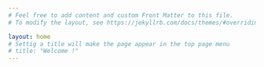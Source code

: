 ```yaml
---
# Feel free to add content and custom Front Matter to this file.
# To modify the layout, see https://jekyllrb.com/docs/themes/#overriding-theme-defaults

layout: home
# Settig a title will make the page appear in the top page menu
# title: "Welcome !"
---
```



